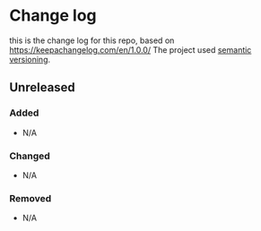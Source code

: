 # Change log
this is the change log for this repo, based on https://keepachangelog.com/en/1.0.0/
The project used [semantic versioning](https://semver.org/). 

## Unreleased

### Added
 - N/A

### Changed
 - N/A

### Removed
 - N/A

